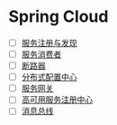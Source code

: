# Spring Cloud

+ [ ] [服务注册与发现]()  
+ [ ] [服务消费者]()  
+ [ ] [断路器]()  
+ [ ] [分布式配置中心]()  
+ [ ] [服务网关]()  
+ [ ] [高可用服务注册中心]()  
+ [ ] [消息总线]()  